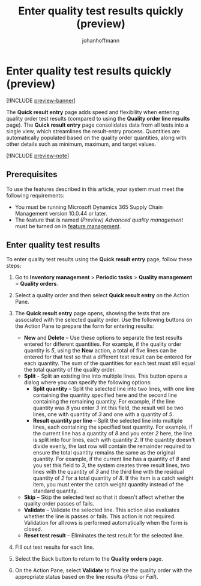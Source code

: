 ﻿---
title: Enter quality test results quickly (preview)
description: Learn how to use the quick result entry page, which consolidates data from all tests into a single view to streamline the entry process.
author: johanhoffmann
ms.author: johanho
ms.reviewer: kamaybac
ms.search.form: InventQualityOrderTable, QMSInventQualityOrderLineResults
ms.topic: how-to
ms.date: 04/25/2025
ms.custom: 
  - bap-template
---

# Enter quality test results quickly (preview)

[!INCLUDE [preview-banner](~/../shared-content/shared/preview-includes/preview-banner.md)]
<!-- KFM: Preview until further notice -->

The **Quick result entry** page adds speed and flexibility when entering quality order test results (compared to using the **Quality order line results** page). The **Quick result entry** page consolidates data from all tests into a single view, which streamlines the result-entry process. Quantities are automatically populated based on the quality order quantities, along with other details such as minimum, maximum, and target values.

[!INCLUDE [preview-note](~/../shared-content/shared/preview-includes/preview-note-d365.md)]

## Prerequisites

To use the features described in this article, your system must meet the following requirements:

- You must be running Microsoft Dynamics 365 Supply Chain Management version 10.0.44 or later.
- The feature that is named *(Preview) Advanced quality management* must be turned on in [feature management](../../fin-ops-core/fin-ops/get-started/feature-management/feature-management-overview.md). <!-- KFM: more here? right FM? -->

## Enter quality test results

To enter quality test results using the **Quick result entry** page, follow these steps:

1. Go to **Inventory management** \> **Periodic tasks** \> **Quality management** > **Quality orders**.
1. Select a quality order and then select **Quick result entry** on the Action Pane.
1. The **Quick result entry** page opens, showing the tests that are associated with the selected quality order. Use the following buttons on the Action Pane to prepare the form for entering results:

    - **New** and **Delete** – Use these options to separate the test results entered for different quantities. For example, if the quality order quantity is *5*, using the **New** action, a total of five lines can be entered for that test so that a different test result can be entered for each quantity. The sum of the quantities for each test must still equal the total quantity of the quality order.  <!-- KFM: This doesn't make any sense to me. Is this right? -->
    - **Split** - Split an existing line into multiple lines. This button opens a dialog where you can specify the following options:
        - **Split quantity** – Split the selected line into two lines, with one line containing the quantity specified here and the second line containing the remaining quantity. For example, if the line quantity was *8* you enter *3* int this field, the result will be two lines, one with quantity of *3* and one with a quantity of *5*.
        - **Result quantity per line** – Split the selected line into multiple lines, each containing the specified test quantity. For example, if the current line has a quantity of *8* and you enter *2* here, the line is split into four lines, each with quantity *2*. If the quantity doesn't divide evenly, the last row will contain the remainder required to ensure the total quantity remains the same as the original quantity. For example, if the current line has a quantity of *8* and you set this field to *3*, the system creates three result lines, two lines with the quantity of *3* and the third line with the residual quantity of *2* for a total quantity of *8*. If the item is a catch weight item, you must enter the catch weight quantity instead of the standard quantity.
    - **Skip** – Skip the selected test so that it doesn't affect whether the quality order passes of fails.
    - **Validate** – Validate the selected line. This action also evaluates whether the line is passes or fails. This action is not required. Validation for all rows is performed automatically when the form is closed.
    - **Reset test result** – Eliminates the test result for the selected line.

1. Fill out test results for each line.
1. Select the Back button to return to the **Quality orders** page.
1. On the Action Pane, select **Validate** to finalize the quality order with the appropriate status based on the line results (*Pass* or *Fail*). <!-- KFM: seems relevant to mention this step. Agree? Anything else to do here? -->
